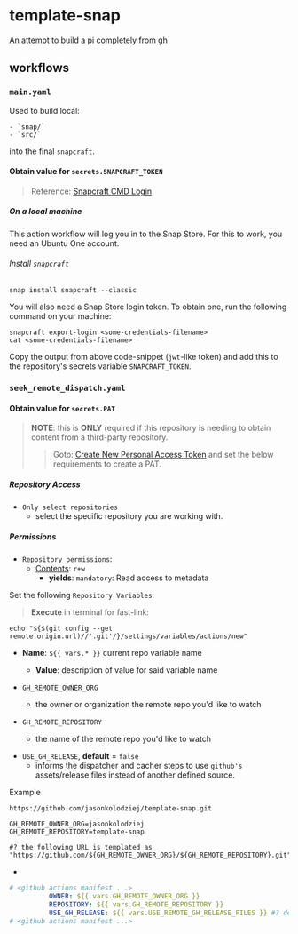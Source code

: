 # template-snap

An attempt to build a pi completely from gh

## workflows

### `main.yaml`

Used to build local:

    - `snap/`
    - `src/`

into the final `snapcraft`.

#### Obtain value for `secrets.SNAPCRAFT_TOKEN`

> Reference: [Snapcraft CMD Login](https://snapcraft.io/docs/snapcraft-authentication)

##### On a local machine

This action workflow will log you in to the Snap Store. For this to work, you need an Ubuntu One account.

###### Install `snapcraft`

`snap install snapcraft --classic`

You will also need a Snap Store login token. To obtain one, run the following command on your machine:

```shell
snapcraft export-login <some-credentials-filename>
cat <some-credentials-filename>
```
Copy the output from above code-snippet (`jwt`-like token) and add this to the repository's secrets variable `SNAPCRAFT_TOKEN`.

### `seek_remote_dispatch.yaml`

#### Obtain value for `secrets.PAT`

> **NOTE**: this is **ONLY** required if this repository is needing to obtain content from a third-party repository.
>
> > Goto: [Create New Personal Access Token](https://github.com/settings/personal-access-tokens/new) and set the below requirements to create a PAT.

##### Repository Access

- `Only select repositories`
  - select the specific repository you are working with.

##### Permissions

- `Repository permissions`:
  - [Contents](https://docs.github.com/rest/overview/permissions-required-for-fine-grained-personal-access-tokens#repository-permissions-for-contents): `r+w`
    - **yields**: `mandatory`: Read access to metadata

Set the following `Repository Variables`:
> **Execute** in terminal for fast-link:
```shell
echo "${$(git config --get remote.origin.url)//'.git'/}/settings/variables/actions/new"
```
- **Name**: `${{ vars.* }}` current repo variable name
  - **Value**: description of value for said variable name

- `GH_REMOTE_OWNER_ORG`
  - the owner or organization the remote repo you'd like to watch
- `GH_REMOTE_REPOSITORY`
  - the name of the remote repo you'd like to watch
<!-- TODO: add this example and fix workflow -->
- `USE_GH_RELEASE`, **default** = `false`
  - informs the dispatcher and cacher steps to use `github's` assets/release files instead of another defined source.

Example
```shell
https://github.com/jasonkolodziej/template-snap.git

GH_REMOTE_OWNER_ORG=jasonkolodziej
GH_REMOTE_REPOSITORY=template-snap

#? the following URL is templated as
"https://github.com/${GH_REMOTE_OWNER_ORG}/${GH_REMOTE_REPOSITORY}.git"
```

- 

```yaml
# <github actions manifest ...>
          OWNER: ${{ vars.GH_REMOTE_OWNER_ORG }}
          REPOSITORY: ${{ vars.GH_REMOTE_REPOSITORY }}
          USE_GH_RELEASE: ${{ vars.USE_REMOTE_GH_RELEASE_FILES }} #? default=false
# <github actions manifest ...>
```
